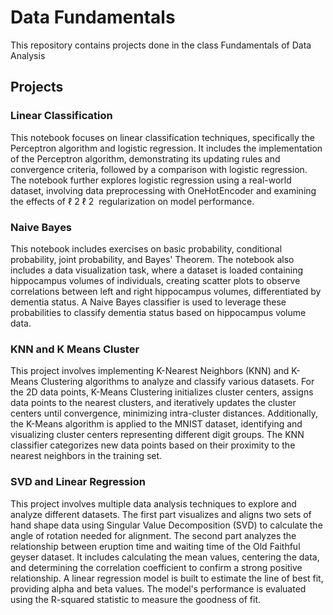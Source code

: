 # Data Fundamentals
This repository contains projects done in the class Fundamentals of Data Analysis
## Projects

### Linear Classification

This notebook focuses on linear classification techniques, specifically the Perceptron algorithm and logistic regression. It includes the implementation of the Perceptron algorithm, demonstrating its updating rules and convergence criteria, followed by a comparison with logistic regression. The notebook further explores logistic regression using a real-world dataset, involving data preprocessing with OneHotEncoder and examining the effects of 
ℓ
2
ℓ 
2
​
   regularization on model performance.
### Naive Bayes

This notebook includes exercises on basic probability, conditional probability, joint probability, and Bayes' Theorem. The notebook also includes a data visualization task, where a dataset is loaded containing hippocampus volumes of individuals, creating scatter plots to observe correlations between left and right hippocampus volumes, differentiated by dementia status. A Naive Bayes classifier is used to leverage these probabilities to classify dementia status based on hippocampus volume data.
### KNN and K Means Cluster

This project involves implementing K-Nearest Neighbors (KNN) and K-Means Clustering algorithms to analyze and classify various datasets. For the 2D data points, K-Means Clustering initializes cluster centers, assigns data points to the nearest clusters, and iteratively updates the cluster centers until convergence, minimizing intra-cluster distances. Additionally, the K-Means algorithm is applied to the MNIST dataset, identifying and visualizing cluster centers representing different digit groups. The KNN classifier categorizes new data points based on their proximity to the nearest neighbors in the training set.
### SVD and Linear Regression

This project involves multiple data analysis techniques to explore and analyze different datasets. The first part visualizes and aligns two sets of hand shape data using Singular Value Decomposition (SVD) to calculate the angle of rotation needed for alignment. The second part analyzes the relationship between eruption time and waiting time of the Old Faithful geyser dataset. It includes calculating the mean values, centering the data, and determining the correlation coefficient to confirm a strong positive relationship. A linear regression model is built to estimate the line of best fit, providing alpha and beta values. The model's performance is evaluated using the R-squared statistic to measure the goodness of fit.
